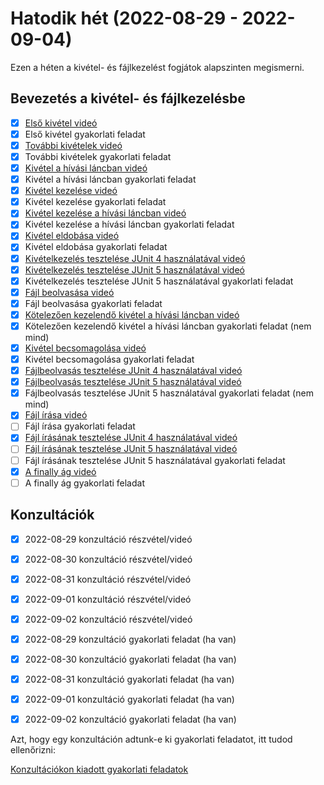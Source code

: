 # Hatodik hét (2022-08-29 - 2022-09-04)

Ezen a héten a kivétel- és fájlkezelést fogjátok alapszinten megismerni.

## Bevezetés a kivétel- és fájlkezelésbe

* [x] [Első kivétel videó](https://e-learning.training360.com/courses/take/java-se-alapok-java-nyelvi-elemek/lessons/28177669-elso-kivetel)
* [x] Első kivétel gyakorlati feladat
* [x] [További kivételek videó](https://e-learning.training360.com/courses/take/java-se-alapok-java-nyelvi-elemek/lessons/28177698-tovabbi-kivetelek)
* [x] További kivételek gyakorlati feladat
* [x] [Kivétel a hívási láncban videó](https://e-learning.training360.com/courses/take/java-se-alapok-java-nyelvi-elemek/lessons/28177718-kivetel-a-hivasi-lancban)
* [x] Kivétel a hívási láncban gyakorlati feladat
* [x] [Kivétel kezelése videó](https://e-learning.training360.com/courses/take/java-se-alapok-java-nyelvi-elemek/lessons/28177738-kivetel-kezelese)
* [x] Kivétel kezelése gyakorlati feladat
* [x] [Kivétel kezelése a hívási láncban videó](https://e-learning.training360.com/courses/take/java-se-alapok-java-nyelvi-elemek/lessons/28177746-kivetel-kezelese-a-hivasi-lancban)
* [x] Kivétel kezelése a hívási láncban gyakorlati feladat
* [x] [Kivétel eldobása videó](https://e-learning.training360.com/courses/take/java-se-alapok-java-nyelvi-elemek/lessons/28177790-kivetel-eldobasa)
* [x] Kivétel eldobása gyakorlati feladat
* [x] [Kivételkezelés tesztelése JUnit 4 használatával videó](https://e-learning.training360.com/courses/take/java-se-alapok-java-nyelvi-elemek/lessons/28177875-kivetelkezeles-tesztelese-junit-4-hasznalataval)
* [x] [Kivételkezelés tesztelése JUnit 5 használatával videó](https://e-learning.training360.com/courses/take/java-se-alapok-java-nyelvi-elemek/lessons/28177887-kivetelkezeles-tesztelese-junit-5-hasznalataval)
* [x] Kivételkezelés tesztelése JUnit 5 használatával gyakorlati feladat
* [x] [Fájl beolvasása videó](https://e-learning.training360.com/courses/take/java-se-alapok-java-nyelvi-elemek/lessons/28177973-fajl-beolvasasa)
* [x] Fájl beolvasása gyakorlati feladat
* [x] [Kötelezően kezelendő kivétel a hívási láncban videó](https://e-learning.training360.com/courses/take/java-se-alapok-java-nyelvi-elemek/lessons/28177984-kotelezoen-kezelendo-kivetel-a-hivasi-lancban)
* [x] Kötelezően kezelendő kivétel a hívási láncban gyakorlati feladat (nem mind)
* [x] [Kivétel becsomagolása videó](https://e-learning.training360.com/courses/take/java-se-alapok-java-nyelvi-elemek/lessons/28178010-kivetel-becsomagolasa)
* [x] Kivétel becsomagolása gyakorlati feladat
* [x] [Fájlbeolvasás tesztelése JUnit 4 használatával videó](https://e-learning.training360.com/courses/take/java-se-alapok-java-nyelvi-elemek/lessons/28178020-fajlbeolvasas-tesztelese-junit-4-hasznalataval)
* [x] [Fájlbeolvasás tesztelése JUnit 5 használatával videó](https://e-learning.training360.com/courses/take/java-se-alapok-java-nyelvi-elemek/lessons/28178029-fajlbeolvasas-tesztelese-junit-5-hasznalataval)
* [x] Fájlbeolvasás tesztelése JUnit 5 használatával gyakorlati feladat (nem mind)
* [x] [Fájl írása videó](https://e-learning.training360.com/courses/take/java-se-alapok-java-nyelvi-elemek/lessons/28178041-fajl-irasa)
* [ ] Fájl írása gyakorlati feladat
* [x] [Fájl írásának tesztelése JUnit 4 használatával videó](https://e-learning.training360.com/courses/take/java-se-alapok-java-nyelvi-elemek/lessons/28178049-fajl-irasanak-tesztelese-junit-4-hasznalataval)
* [ ] [Fájl írásának tesztelése JUnit 5 használatával videó](https://e-learning.training360.com/courses/take/java-se-alapok-java-nyelvi-elemek/lessons/28178063-fajl-irasanak-tesztelese-junit-5-hasznalataval)
* [ ] Fájl írásának tesztelése JUnit 5 használatával gyakorlati feladat
* [x] [A finally ág videó](https://e-learning.training360.com/courses/take/java-se-alapok-java-nyelvi-elemek/lessons/28178086-a-finally-ag)
* [ ] A finally ág gyakorlati feladat

## Konzultációk

* [x] 2022-08-29 konzultáció részvétel/videó
* [x] 2022-08-30 konzultáció részvétel/videó
* [x] 2022-08-31 konzultáció részvétel/videó
* [x] 2022-09-01 konzultáció részvétel/videó
* [x] 2022-09-02 konzultáció részvétel/videó

* [x] 2022-08-29 konzultáció gyakorlati feladat (ha van)
* [x] 2022-08-30 konzultáció gyakorlati feladat (ha van)
* [x] 2022-08-31 konzultáció gyakorlati feladat (ha van)
* [x] 2022-09-01 konzultáció gyakorlati feladat (ha van)
* [x] 2022-09-02 konzultáció gyakorlati feladat (ha van)

Azt, hogy egy konzultáción adtunk-e ki gyakorlati feladatot, itt tudod ellenőrizni:

[Konzultációkon kiadott gyakorlati feladatok](https://github.com/Strukturavaltas3-Alap-Java/java-strukturavalto3-alap/blob/main/labs.md)
